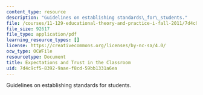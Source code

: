 ```yaml
---
content_type: resource
description: "Guidelines on establishing standards\_for\_students."
file: /courses/11-129-educational-theory-and-practice-i-fall-2011/7d4c9cf583929aaef8cd59bb1331a6ea_MIT11_129F11_expect.pdf
file_size: 92617
file_type: application/pdf
learning_resource_types: []
license: https://creativecommons.org/licenses/by-nc-sa/4.0/
ocw_type: OCWFile
resourcetype: Document
title: Expectations and Trust in the Classroom
uid: 7d4c9cf5-8392-9aae-f8cd-59bb1331a6ea
---
```

Guidelines on establishing standards for students.